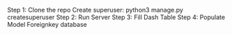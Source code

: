 Step 1: Clone the repo
Create superuser: python3 manage.py createsuperuser
Step 2: Run Server
Step 3: Fill Dash Table
Step 4: Populate Model Foreignkey database

